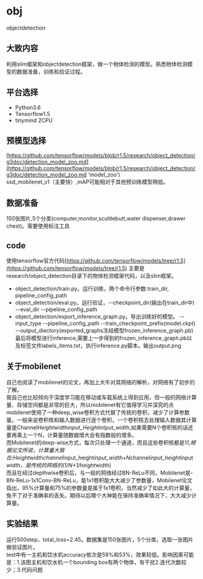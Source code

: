 # obj
objectdetection<br>
## 大致内容<br>
利用slim框架和objectdetection框架，做一个物体检测的模型。熟悉物体检测模型的数据准备，训练和验证过程。<br>
## 平台选择<br>

* Python3.6<br>
* Tensorflow1.5<br>
* tinymind 2CPU<br>
## 预模型选择
[https://github.com/tensorflow/models/blob/r1.5/research/object_detection/g3doc/detection_model_zoo.md](https://github.com/tensorflow/models/blob/r1.5/research/object_detection/g3doc/detection_model_zoo.md 'model_zoo')<br>
ssd_mobilenet_v1（主要快）,mAP可能相对于其他预训练模型稍低。
## 数据准备
150张图片,5个分类(computer,monitor,scuttlebutt,water dispenser,drawer chest)。需要使用标注工具<br>
## code
使用tensorflow官方代码[https://github.com/tensorflow/models/tree/r1.5](https://github.com/tensorflow/models/tree/r1.5)
主要是research/object_detection目录下的物体检测框架代码，以及slim框架。<br>
* object_detection/train.py。运行训练，两个命令行参数:train_dir, pipeline_config_path<br>
* object_detection/eval.py。运行验证，--checkpoint_dir(输出在train_dir中) --eval_dir --pipeline_config_path<br>
* object_detection/export_inference_graph.py。导出训练好的模型。 --input_type --pipeline_config_path --train_checkpoint_prefix(model.ckpt) --output_diectory(exported_graphs冻结模型frozen_inference_graph.pb)<br>
最后将模型进行inference,需要上一步得到的frozen_inference_graph.pb以及标签文件labels_items.txt，执行inference.py脚本。输出output.png<br>
## 关于mobilenet
自己也阅读了mobilenet的论文，再加上大牛对其网络的解析，对网络有了初步的了解。<br>
我自己也比较倾向于深度学习能在移动或车载系统上得到应用，但一般的网络计算量、存储空间都是非常的巨大，所以mobilenet有它值得学习并深究的点<br>
  mobilenet使用了一种deep_wise卷积方式代替了传统的卷积，减少了计算参数量。一般来说卷积核和输入数据进行逐个卷积，一个卷积核去处理输入数据其计算量是Channel*Height*width*input_Height*intput_width,如果需要N个卷积核的话还要再乘上一个N，计算量随数据增大会有指数般的增多。<br>
而Mobilenet的deep-wise方式，每次只处理一个通道，而且这些卷积核都是1*1,根据论文所说，计算量大致在:Height*width*channel*input_height*input_width+N*channel*input_height*input*width，是传统的网络的(1/N+1/height*width)<br>
而且在经过depthwise卷积后，与一般的网络经过BN-ReLu不同，Mobilenet是-BN-ReLu-1x1Conv-BN-ReLu，能1x1卷积能大大减少了参数量，Mobilenet论文指出，95%计算量和75%的参数量是属于1x1卷积。当然减少了如此大的计算量，免不了对于准确率的丢失。期待以后哪个大神能在保持准确率情况下，大大减少计算量。<br>
## 实验结果<br>
运行500step，total_loss=2.45。数据集是150张图片，5个分类，选取一张图片做验证图片。<br>
test中有一主机和饮水机accuracy依次是59%和53%，效果较低。影响因素可能是：1.该图主机和饮水机一个bounding box有两个物体，有干扰2.迭代次数较少；3.代码问题<br>



